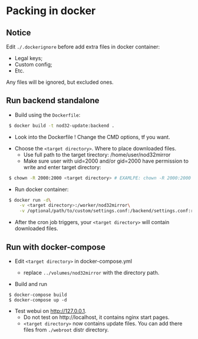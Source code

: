 
# Packing in docker

## Notice

Edit `./.dockerignore` before add extra files in docker container:
  - Legal keys;
  - Custom config;
  - Etc.

Any files will be ignored, but excluded ones.

## Run backend standalone

* Build using the `Dockerfile`:
```bash
 $ docker build -t nod32-update:backend .
```
  - Look into the Dockerfile ! Change the CMD options, tf you want.

* Choose the `<target directory>`. Where to place downloaded files.
  - Use full path to the target tirectory: /home/user/nod32mirror
  - Make sure user with uid=2000 and/or gid=2000
    have permission to write and enter target directory:
```bash
 $ chown -R 2000:2000 <target directory> # EXAMLPE: chown -R 2000:2000 /home/user/nod32mirror
```

* Run docker container:
```bash
 $ docker run -d\
     -v <target directory>:/worker/nod32mirror\
     -v /optional/path/to/custom/settings.conf:/backend/settings.conf:ro nod32-update:backend
```

* After the cron job triggers,
  your `<target directory>` will contain downloaded files.

## Run with docker-compose

* Edit `<target directory>` in docker-compose.yml
  - replace `../volumes/nod32mirror` with the directory path.

* Build and run

```
 $ docker-compose build
 $ docker-compose up -d
```

* Test webui on http://127.0.0.1.
  - Do not test on http://localhost, it contains nginx start pages.
  - `<target directory>` now contains update files.
    You can add there files from `./webroot` distr directory.
